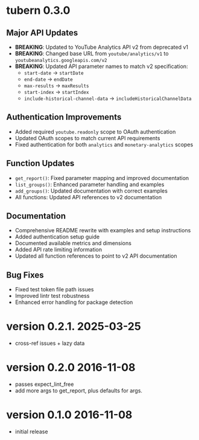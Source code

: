 # tubern 0.3.0

## Major API Updates
* **BREAKING**: Updated to YouTube Analytics API v2 from deprecated v1
* **BREAKING**: Changed base URL from `youtube/analytics/v1` to `youtubeanalytics.googleapis.com/v2`
* **BREAKING**: Updated API parameter names to match v2 specification:
  - `start-date` → `startDate`
  - `end-date` → `endDate` 
  - `max-results` → `maxResults`
  - `start-index` → `startIndex`
  - `include-historical-channel-data` → `includeHistoricalChannelData`

## Authentication Improvements
* Added required `youtube.readonly` scope to OAuth authentication
* Updated OAuth scopes to match current API requirements
* Fixed authentication for both `analytics` and `monetary-analytics` scopes

## Function Updates
* `get_report()`: Fixed parameter mapping and improved documentation
* `list_groups()`: Enhanced parameter handling and examples
* `add_groups()`: Updated documentation with correct examples
* All functions: Updated API references to v2 documentation

## Documentation
* Comprehensive README rewrite with examples and setup instructions
* Added authentication setup guide
* Documented available metrics and dimensions
* Added API rate limiting information
* Updated all function references to point to v2 API documentation

## Bug Fixes
* Fixed test token file path issues
* Improved lintr test robustness
* Enhanced error handling for package detection

# version 0.2.1. 2025-03-25

* cross-ref issues + lazy data

# version 0.2.0 2016-11-08

* passes expect_lint_free
* add more args to get_report, plus defaults for args.

# version 0.1.0 2016-11-08

* initial release
